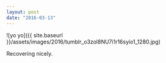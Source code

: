 ```yaml
---
layout: post
date: "2016-03-13"
---
```


![yo yo]({{ site.baseurl }}/assets/images/2016/tumblr_o3zol8NU7i1r16syio1_1280.jpg)

Recovering nicely.
